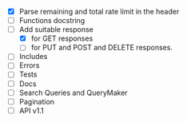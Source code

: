 - [x] Parse remaining and total rate limit in the header
- [ ] Functions docstring
- [ ] Add suitable response 
    - [x] for GET responses
    - [ ] for PUT and POST and DELETE responses.
- [ ] Includes
- [ ] Errors
- [ ] Tests
- [ ] Docs
- [ ] Search Queries and QueryMaker
- [ ] Pagination
- [ ] API v1.1
